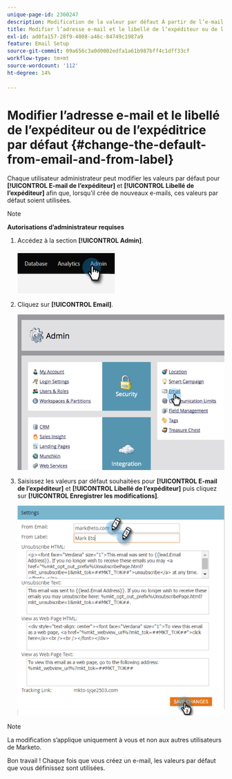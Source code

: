 ```yaml
---
unique-page-id: 2360247
description: Modification de la valeur par défaut À partir de l’e-mail et Du libellé - Documents Marketo - Documentation du produit
title: Modifier l’adresse e-mail et le libellé de l’expéditeur ou de l’expéditrice par défaut
exl-id: ad0fa157-28f9-4008-a46c-84749c1987a9
feature: Email Setup
source-git-commit: 09a656c3a0d0002edfa1a61b987bff4c1dff33cf
workflow-type: tm+mt
source-wordcount: '112'
ht-degree: 14%

---
```


# Modifier l’adresse e-mail et le libellé de l’expéditeur ou de l’expéditrice par défaut {#change-the-default-from-email-and-from-label}

Chaque utilisateur administrateur peut modifier les valeurs par défaut pour **[!UICONTROL E-mail de l’expéditeur]** et **[!UICONTROL Libellé de l’expéditeur]** afin que, lorsqu’il crée de nouveaux e-mails, ces valeurs par défaut soient utilisées.

>[!NOTE]
>
>**Autorisations d’administrateur requises**

1. Accédez à la section **[!UICONTROL Admin]**.

   ![](assets/change-the-default-from-email-and-from-label-1.png)

1. Cliquez sur **[!UICONTROL Email]**.

   ![](assets/change-the-default-from-email-and-from-label-2.png)

1. Saisissez les valeurs par défaut souhaitées pour **[!UICONTROL E-mail de l’expéditeur]** et **[!UICONTROL Libellé de l’expéditeur]** puis cliquez sur **[!UICONTROL Enregistrer les modifications]**.

   ![](assets/change-the-default-from-email-and-from-label-3.png)

>[!NOTE]
>
>La modification s’applique uniquement à vous et non aux autres utilisateurs de Marketo.

Bon travail ! Chaque fois que vous créez un e-mail, les valeurs par défaut que vous définissez sont utilisées.
